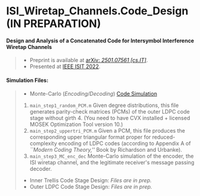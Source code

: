 # ISI_Wiretap_Channels.Code_Design (IN PREPARATION)

#### Design and Analysis of a Concatenated Code for Intersymbol Interference Wiretap Channels
> + Preprint is available at [arXiv: *2501.07561 [cs.IT]*](https://arxiv.org/abs/2501.07561).
> + Presented at [IEEE ISIT 2022](https://ieeexplore.ieee.org/abstract/document/9834578#citations).


#### Simulation Files:
> + Monte-Carlo (*Encoding/Decoding*) [Code Simulation](https://github.com/arianouri/ISI_Wiretap_Channels.Code_Design/tree/main/%5BSIMULATION_FILES%5D%20Code%20Design/MC_Encoding_Decoding)
> 1. `main_step1_random_PCM.m` Given degree distributions, this file generates parity-check matrices (PCMs) of the outer LDPC code stage without girth 4. (You need to have CVX installed + licensed MOSEK Optimization Tool version 10.)
> 2. `main_step2_uppertri_PCM.m` Given a PCM, this file produces the corresponding upper triangular format proper for reduced-complexity encoding of LDPC codes (according to Appendix A of *``Modern Coding Theory,''*  Book by Richardson and Urbanke).
> 3. `main_step3_MC_enc_dec` Monte-Carlo simulation of the encoder, the ISI wiretap channel, and the legitimate receiver's message passing decoder.
> + Inner Trellis Code Stage Design: *Files are in prep.*
> + Outer LDPC Code Stage Design: *Files are in prep.*

